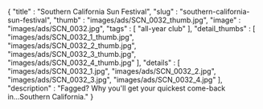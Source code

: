 {
  "title" : "Southern California Sun Festival",
  "slug" : "southern-california-sun-festival",
  "thumb" : "images/ads/SCN_0032_thumb.jpg",
  "image" : "images/ads/SCN_0032.jpg",
  "tags" : [
              "all-year club"
            ],
  "detail_thumbs" : [
                       "images/ads/SCN_0032_1_thumb.jpg",
                       "images/ads/SCN_0032_2_thumb.jpg",
                       "images/ads/SCN_0032_3_thumb.jpg",
                       "images/ads/SCN_0032_4_thumb.jpg"
                     ],
  "details" : [
                 "images/ads/SCN_0032_1.jpg",
                 "images/ads/SCN_0032_2.jpg",
                 "images/ads/SCN_0032_3.jpg",
                 "images/ads/SCN_0032_4.jpg"
               ],
  "description" : "Fagged? Why you'll get your quickest come-back in...Southern California."
}
